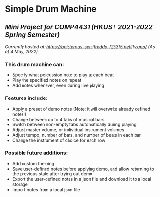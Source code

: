 # Simple Drum Machine
## *Mini Project for COMP4431 (HKUST 2021-2022 Spring Semester)*

*Currently hosted at: https://boisterous-semifreddo-f253f5.netlify.app/*
*(As of 4 May, 2022)*

### This drum machine can: 
- Specify what percussion note to play at each beat
- Play the specified notes on repeat
- Add notes whenever, even during live playing

### Features include: 
- Apply a preset of demo notes (Note: it will overwrite already defined notes!)
- Change between up to 4 tabs of musical bars 
- Switch between non-empty tabs automatically during playing
- Adjust master volume, or individual instrument volumes
- Adjust tempo, number of bars, and number of beats in each bar
- Change the instrument of choice for each row

### Possible future additions: 
- Add custom theming
- Save user-defined notes before applying demo, and allow returning to the previous state after trying out demo
- Export the user-defined notes in a json file and download it to a local storage
- Import notes from a local json file 